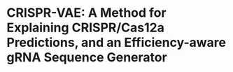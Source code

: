 # CRISPR-VAE: A Method for Explaining CRISPR/Cas12a Predictions,           and an Efficiency-aware gRNA Sequence Generator
